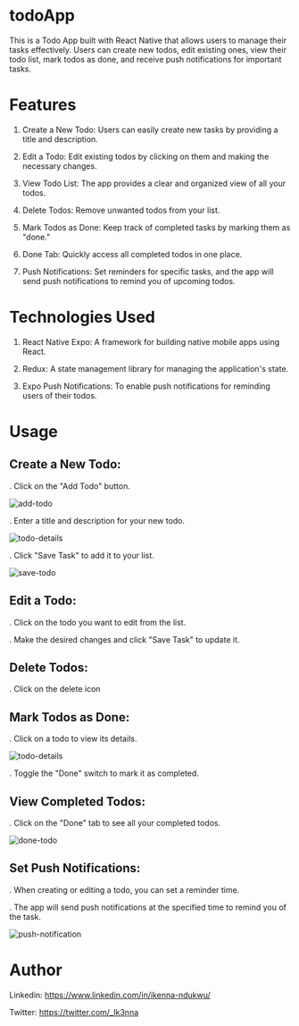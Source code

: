 #  todoApp
This is a Todo App built with React Native that allows users to manage their tasks effectively. Users can create new todos, edit existing ones, view their todo list, mark todos as done, and receive push notifications for important tasks.

#  Features

1.  Create a New Todo: Users can easily create new tasks by providing a title and description.

2.  Edit a Todo: Edit existing todos by clicking on them and making the necessary changes.

3.  View Todo List: The app provides a clear and organized view of all your todos.

4.  Delete Todos: Remove unwanted todos from your list.

5.  Mark Todos as Done: Keep track of completed tasks by marking them as "done."

6.  Done Tab: Quickly access all completed todos in one place.

7.  Push Notifications: Set reminders for specific tasks, and the app will send push notifications to remind you of upcoming todos.

#  Technologies Used

1.  React Native Expo: A framework for building native mobile apps using React.

2.  Redux: A state management library for managing the application's state.

3.  Expo Push Notifications: To enable push notifications for reminding users of their todos.

#  Usage

##  Create a New Todo:

  .  Click on the "Add Todo" button.


  ![add-todo](https://github.com/Ik3nna/todoApp/assets/101594456/dbc77727-0e60-4865-a859-8de0f96d6a6e)

    
  .  Enter a title and description for your new todo.
  
  
  ![todo-details](https://github.com/Ik3nna/todoApp/assets/101594456/5490009c-f2ad-492e-87b5-ab48cc6273ef)

  
  .  Click "Save Task" to add it to your list.
  
  
  ![save-todo](https://github.com/Ik3nna/todoApp/assets/101594456/fa4ff29e-7413-4279-97b4-233ac684f054)

  
##  Edit a Todo:
   
  .  Click on the todo you want to edit from the list.
    
  .  Make the desired changes and click "Save Task" to update it.

  
##  Delete Todos:
   
  .  Click on the delete icon

  
##  Mark Todos as Done:

  .  Click on a todo to view its details.

    
  ![todo-details](https://github.com/Ik3nna/todoApp/assets/101594456/cc57a18a-dda5-49f6-bd7c-a92be7c7f721)

    
  .  Toggle the "Done" switch to mark it as completed.

  
##  View Completed Todos:
   
  .  Click on the "Done" tab to see all your completed todos.
  
  
  ![done-todo](https://github.com/Ik3nna/todoApp/assets/101594456/2469d9c2-b230-4a12-bd44-88bdadedaa8d)

  
##  Set Push Notifications:

  .  When creating or editing a todo, you can set a reminder time.
  
  .  The app will send push notifications at the specified time to remind you of the task.


  ![push-notification](https://github.com/Ik3nna/todoApp/assets/101594456/150d0a83-4ee3-4dfd-acbd-41c39703390e)

    
#  Author

Linkedin: https://www.linkedin.com/in/ikenna-ndukwu/

Twitter:  https://twitter.com/_Ik3nna



